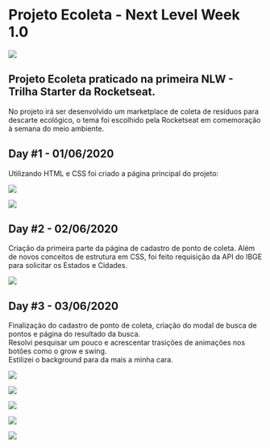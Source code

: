 # Projeto Ecoleta - Next Level Week 1.0

![](assets/logo.svg)

## Projeto Ecoleta praticado na primeira NLW - Trilha Starter da Rocketseat.

No projeto irá ser desenvolvido um marketplace de coleta de resíduos para descarte ecológico, o tema foi escolhido pela Rocketseat em comemoração à semana do meio ambiente.

## Day #1 - 01/06/2020

Utilizando HTML e CSS foi criado a página principal do projeto:

![](/github/day-1-desktop.jpeg)

![](/github/day-1-mobile.jpeg)

## Day #2 - 02/06/2020

Criação da primeira parte da página de cadastro de ponto de coleta.
Além de novos conceitos de estrutura em CSS, foi feito requisição da API do IBGE para solicitar os Estados e Cidades.

![](/github/day-2.png)

## Day #3 - 03/06/2020

Finalização do cadastro de ponto de coleta, criação do modal de busca de pontos e página do resultado da busca. <br/>
Resolvi pesquisar um pouco e acrescentar trasições de animações nos botões como o grow e swing. <br/>
Estilizei o background para da mais a minha cara.

![](/github/day-3-desktop.jpeg)

![](/github/day-3-mobile.jpeg)

![](/github/day-3-create-point.jpeg)

![](/github/day-3-modal.jpeg)

![](/github/day-3-search-results.jpeg)


